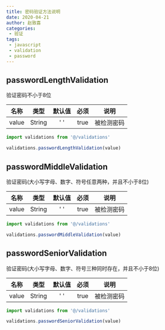 ```yaml
---
title: 密码验证方法说明
date: 2020-04-21
author: 赵致喜
categories:
 - 验证
tags:
 - javascript
 - validation
 - password
---
```

## passwordLengthValidation

验证密码不小于8位

| 名称  |  类型  | 默认值 | 必须 |    说明    |
| :---: | :----: | :----: | :--: | :--------: |
| value | String |  ' '   | true | 被检测密码 |

```js
import validations from '@/validations'

validations.passwordLengthValidation(value)
```



## passwordMiddleValidation

验证密码(大小写字母、数字、符号任意两种，并且不小于8位)

| 名称  |  类型  | 默认值 | 必须 |    说明    |
| :---: | :----: | :----: | :--: | :--------: |
| value | String |  ' '   | true | 被检测密码 |

```js
import validations from '@/validations'

validations.passwordMiddleValidation(value)
```



## passwordSeniorValidation

验证密码(大小写字母、数字、符号三种同时存在，并且不小于8位)

| 名称  |  类型  | 默认值 | 必须 |    说明    |
| :---: | :----: | :----: | :--: | :--------: |
| value | String |  ' '   | true | 被检测密码 |

```js
import validations from '@/validations'

validations.passwordSeniorValidation(value)
```